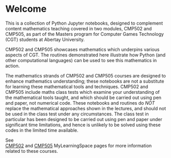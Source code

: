 # Welcome

This is a collection of Python Jupyter notebooks, designed to complement content mathematics teaching covered in two modules, CMP502 and CMP505, as part of the Masters program for Computer Games Technology (CGT) students at Abertay University.

CMP502 and CMP505 showcases mathematics which underpins various aspects of CGT. The routines demonstrated here illustrate how Python (and other computational languages) can be used to see this mathematics in action. 

The mathematics strands of CMP502 and CMP505 courses are designed to enhance mathematics understanding; these notebooks are not a substitute for learning these mathematical tools and techniques. CMP502 and CMP505 include maths class tests which examine your understanding of the mathematical tools taught, and which should be carried out using pen and paper, not numerical code. These notebooks and routines do *NOT* replace the mathematical approaches shown in the lectures, and should not be used in the class test under any circumstances. The class test in particular has been designed to be carried out using pen and paper under significant time limitations, and hence is unlikely to be solved using these codes in the limited time available. 

See    
[CMP502](https://mylearningspace.abertay.ac.uk/d2l/home/38803) and [CMP505](https://mylearningspace.abertay.ac.uk/d2l/home/37627) MyLearningSpace pages for more information related to these courses.

```{tableofcontents}
```
